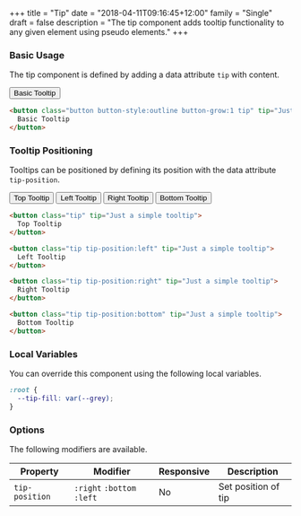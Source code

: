 +++
title = "Tip"
date = "2018-04-11T09:16:45+12:00"
family = "Single"
draft = false
description = "The tip component adds tooltip functionality to any given element using pseudo elements."
+++

### Basic Usage

The tip component is defined by adding a data attribute `tip` with content.

<button class="button button-style:outline button-grow:1 tip" tip="Just a simple tooltip">
  Basic Tooltip
</button>

```html
<button class="button button-style:outline button-grow:1 tip" tip="Just a simple tooltip">
  Basic Tooltip
</button>
```

### Tooltip Positioning

Tooltips can be positioned by defining its position with the data attribute `tip-position`.

<button class="button button-style:outline button-grow:1 tip" tip="Just a simple tooltip">
  Top Tooltip
</button>

<button class="button button-style:outline button-grow:1 tip tip-position:left" tip="Just a simple tooltip">
  Left Tooltip
</button>

<button class="button button-style:outline button-grow:1 tip tip-position:right" tip="Just a simple tooltip">
  Right Tooltip
</button>

<button class="button button-style:outline button-grow:1 tip tip-position:bottom" tip="Just a simple tooltip">
  Bottom Tooltip
</button>

```html
<button class="tip" tip="Just a simple tooltip">
  Top Tooltip
</button>

<button class="tip tip-position:left" tip="Just a simple tooltip">
  Left Tooltip
</button>

<button class="tip tip-position:right" tip="Just a simple tooltip">
  Right Tooltip
</button>

<button class="tip tip-position:bottom" tip="Just a simple tooltip">
  Bottom Tooltip
</button>
```

### Local Variables

You can override this component using the following local variables.

```css
:root {
  --tip-fill: var(--grey);
}
```

### Options

The following modifiers are available.

<table class="table width:100% table:pile table@sm:unpile">
  <thead>
    <tr>
      <th>
        Property
      </th>
      <th>
        Modifier
      </th>
      <th>
        Responsive
      </th>
      <th>
        Description
      </th>
    </tr>
  </thead>
  <tr>
    <td data-label="Properties">
      <code>tip-position</code>
    </td>
    <td data-label="Attributes">
      <code>:right</code> <code>:bottom</code> <code>:left</code>
    </td>
    <td data-label="Responsive">
      No
    </td>
    <td>
      Set position of tip
    </td>
  </tr>
</table>
